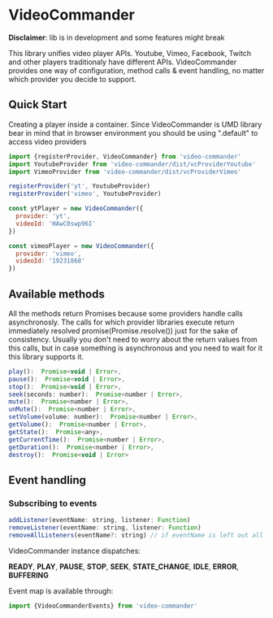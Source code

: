 # VideoCommander

**Disclaimer**: lib is in development and some features might break

This library unifies video player APIs.
Youtube, Vimeo, Facebook, Twitch and other players traditionaly have different APIs.
VideoCommander provides one way of configuration, method calls & event handling, no matter which provider you decide to support.

## Quick Start

Creating a player inside a container. Since VideoCommander is UMD library bear in mind that in browser environment you should be using ".default" to access video providers

```javascript
import {registerProvider, VideoCommander} from 'video-commander'
import YoutubeProvider from 'video-commander/dist/vcProviderYoutube'
import VimeoProvider from 'video-commander/dist/vcProviderVimeo'

registerProvider('yt', YoutubeProvider)
registerProvider('vimeo', YoutubeProvider)

const ytPlayer = new VideoCommander({
  provider: 'yt',
  videoId: 'HAwC0swp96I'
})

const vimeoPlayer = new VideoCommander({
  provider: 'vimeo',
  videoId: '19231868'
})
````

## Available methods

All the methods return Promises because some providers handle calls asynchronosly.
The calls for which provider libraries execute return immediately resolved promise(Promise.resolve()) just for the sake of consistency.
Usually you don't need to worry about the return values from this calls, but in case something is asynchronous and you need to wait for it this library supports it.

```javascript
play():  Promise<void | Error>,
pause():  Promise<void | Error>,
stop():  Promise<void | Error>,
seek(seconds: number):  Promise<number | Error>,
mute():  Promise<number | Error>,
unMute():  Promise<number | Error>,
setVolume(volume: number):  Promise<number | Error>,
getVolume():  Promise<number | Error>,
getState():  Promise<any>,
getCurrentTime():  Promise<number | Error>,
getDuration():  Promise<number | Error>,
destroy():  Promise<void | Error>
```

## Event handling

### Subscribing to events
```javascript
addListener(eventName: string, listener: Function)
removeListener(eventName: string, listener: Function)
removeAllListeners(eventName?: string) // if eventName is left out all event handlers are removed
```

VideoCommander instance dispatches:

**READY**, **PLAY**, **PAUSE**, **STOP**, **SEEK**, **STATE_CHANGE**, **IDLE**, **ERROR**, **BUFFERING**

Event map is available through:

```javascript
import {VideoCommanderEvents} from 'video-commander'
```
